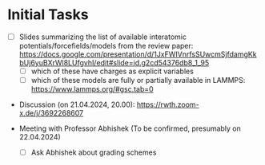 # Initial Tasks

- [ ] Slides summarizing the list of available interatomic potentials/forcefields/models from the review paper: https://docs.google.com/presentation/d/1JxFWIVnrfsSUwcmSjfdamgKkbUj6yuBXrWl8LUfgvhI/edit#slide=id.g2cd54376db8_1_95
    - [ ] which of these have charges as explicit variables
    - [ ] which of these models are fully or partially available in LAMMPS: https://www.lammps.org/#gsc.tab=0

- Discussion (on 21.04.2024, 20.00): https://rwth.zoom-x.de/j/3692268607

- Meeting with Professor Abhishek (To be confirmed, presumably on 22.04.2024)
    - [ ] Ask Abhishek about grading schemes
